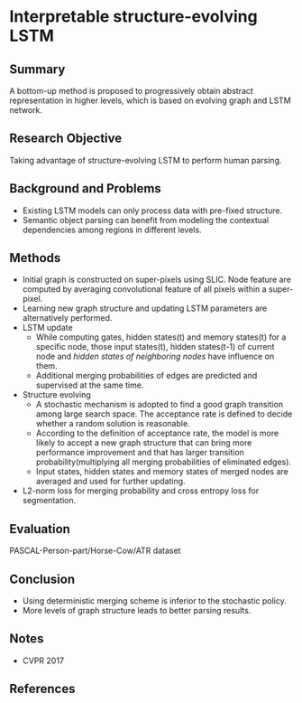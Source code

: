 # Interpretable structure-evolving LSTM
## Summary
A bottom-up method is proposed to progressively obtain abstract representation in higher levels, which is based on evolving graph and LSTM network.
## Research Objective
Taking advantage of structure-evolving LSTM to perform human parsing.
## Background and Problems
- Existing LSTM models can only process data with pre-fixed structure.
- Semantic object parsing can benefit from modeling the contextual dependencies among regions in different levels.
## Methods
- Initial graph is constructed on super-pixels using SLIC. Node feature are computed by averaging convolutional feature of all pixels within a super-pixel.
- Learning new graph structure and updating LSTM parameters are alternatively performed.
-  LSTM update
	- While computing gates, hidden states(t) and memory states(t) for a specific node, those input states(t), hidden states(t-1) of current node and *hidden states of neighboring nodes* have influence on them.
	-  Additional merging probabilities of edges are predicted and supervised at the same time.
- Structure evolving
	- A stochastic mechanism is adopted to find a good graph transition among large search space. The acceptance rate is defined to decide whether a random solution is reasonable.
	- According to the definition of acceptance rate, the model is more likely to accept a new graph structure that can bring more performance improvement and that has larger transition probability(multiplying all merging probabilities of eliminated edges).
	- Input states, hidden states and memory states of merged nodes are averaged and used for further updating.
- L2-norm loss for merging probability and cross entropy loss for segmentation.
## Evaluation
PASCAL-Person-part/Horse-Cow/ATR dataset
## Conclusion
- Using deterministic merging scheme is inferior to the stochastic policy.
- More levels of graph structure leads to better parsing results.
## Notes
- CVPR 2017
## References
<!--stackedit_data:
eyJoaXN0b3J5IjpbLTE1NTkyNTY5NjksLTU2MzA2MTAyMSwxMT
U2MjQwNzA5LC0xODY4MzM5OTg2LDIxMzcyMDI1NDcsLTQ4NTI0
MzIxOCwtMTEwNTUyNTMyMiw0MjAzNDMzNjYsLTk2ODMzOTQyOS
wzNTAyMTgwNzFdfQ==
-->